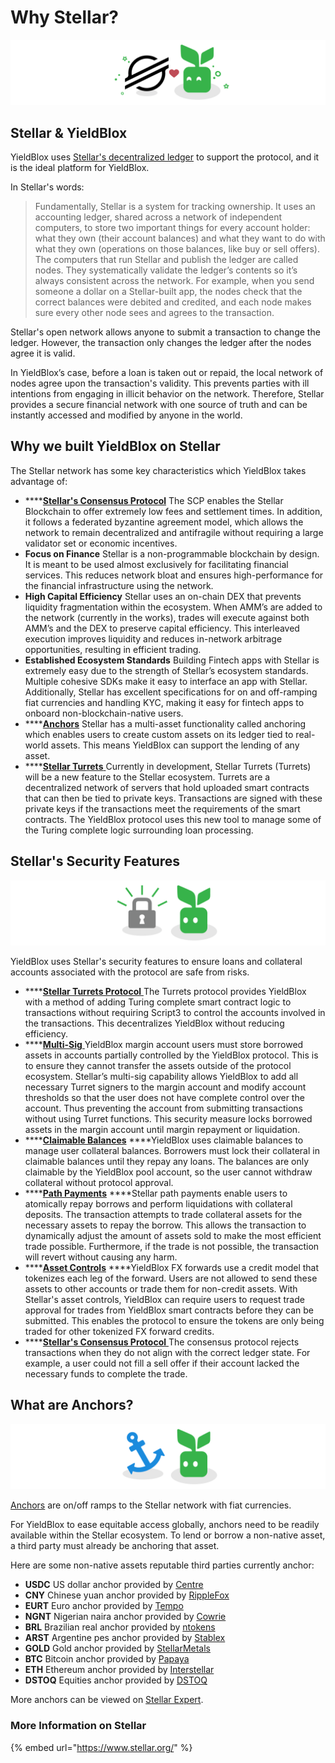 # Why Stellar?

![](../.gitbook/assets/why-stellar-header.svg)

## Stellar & YieldBlox

YieldBlox uses [Stellar's decentralized ledger](https://developers.stellar.org/docs/glossary/ledger/) to support the protocol, and it is the ideal platform for YieldBlox.

In Stellar's words:

> Fundamentally, Stellar is a system for tracking ownership. It uses an accounting ledger, shared across a network of independent computers, to store two important things for every account holder: what they own \(their account balances\) and what they want to do with what they own \(operations on those balances, like buy or sell offers\). The computers that run Stellar and publish the ledger are called nodes. They systematically validate the ledger’s contents so it’s always consistent across the network. For example, when you send someone a dollar on a Stellar-built app, the nodes check that the correct balances were debited and credited, and each node makes sure every other node sees and agrees to the transaction.

Stellar's open network allows anyone to submit a transaction to change the ledger. However, the transaction only changes the ledger after the nodes agree it is valid.

In YieldBlox’s case, before a loan is taken out or repaid, the local network of nodes agree upon the transaction's validity. This prevents parties with ill intentions from engaging in illicit behavior on the network. Therefore, Stellar provides a secure financial network with one source of truth and can be instantly accessed and modified by anyone in the world.

## Why we built YieldBlox on Stellar

The Stellar network has some key characteristics which YieldBlox takes advantage of:  


* \*\*\*\*[**Stellar's Consensus Protocol**](https://developers.stellar.org/docs/glossary/scp/) The SCP enables the Stellar Blockchain to offer extremely low fees and settlement times. In addition, it follows a federated byzantine agreement model, which allows the network to remain decentralized and antifragile without requiring a large validator set or economic incentives. 
* **Focus on Finance** Stellar is a non-programmable blockchain by design. It is meant to be used almost exclusively for facilitating financial services. This reduces network bloat and ensures high-performance for the financial infrastructure using the network. 
* **High Capital Efficiency** Stellar uses an on-chain DEX that prevents liquidity fragmentation within the ecosystem. When AMM’s are added to the network \(currently in the works\), trades will execute against both AMM’s and the DEX to preserve capital efficiency. This interleaved execution improves liquidity and reduces in-network arbitrage opportunities, resulting in efficient trading. 
* **Established Ecosystem Standards** Building Fintech apps with Stellar is extremely easy due to the strength of Stellar’s ecosystem standards. Multiple cohesive SDKs make it easy to interface an app with Stellar. Additionally, Stellar has excellent specifications for on and off-ramping fiat currencies and handling KYC, making it easy for fintech apps to onboard non-blockchain-native users. 
* \*\*\*\*[**Anchors**](https://developers.stellar.org/docs/anchoring-assets/) Stellar has a multi-asset functionality called anchoring which enables users to create custom assets on its ledger tied to real-world assets. This means YieldBlox can support the lending of any asset. 
* \*\*\*\*[**Stellar Turrets** ](https://tss.stellar.org/)Currently in development, Stellar Turrets \(Turrets\) will be a new feature to the Stellar ecosystem. Turrets are a decentralized network of servers that hold uploaded smart contracts that can then be tied to private keys. Transactions are signed with these private keys if the transactions meet the requirements of the smart contracts. The YieldBlox protocol uses this new tool to manage some of the Turing complete logic surrounding loan processing.



## Stellar's Security Features

![](../.gitbook/assets/stellar-security.svg)

YieldBlox uses Stellar's security features to ensure loans and collateral accounts associated with the protocol are safe from risks.

* \*\*\*\*[**Stellar Turrets Protocol** ](https://github.com/tyvdh/turing-signing-server)The Turrets protocol provides YieldBlox with a method of adding Turing complete smart contract logic to transactions without requiring Script3 to control the accounts involved in the transactions. This decentralizes YieldBlox without reducing efficiency. 
* \*\*\*\*[**Multi-Sig** ](https://developers.stellar.org/docs/glossary/multisig/)YieldBlox margin account users must store borrowed assets in accounts partially controlled by the YieldBlox protocol. This is to ensure they cannot transfer the assets outside of the protocol ecosystem. Stellar’s multi-sig capability allows YieldBlox to add all necessary Turret signers to the margin account and modify account thresholds so that the user does not have complete control over the account. Thus preventing the account from submitting transactions without using Turret functions. This security measure locks borrowed assets in the margin account until margin repayment or liquidation. 
* \*\*\*\*[**Claimable Balances**](https://developers.stellar.org/docs/glossary/claimable-balance/) ****YieldBlox uses claimable balances to manage user collateral balances. Borrowers must lock their collateral in claimable balances until they repay any loans. The balances are only claimable by the YieldBlox pool account, so the user cannot withdraw collateral without protocol approval. 
* \*\*\*\*[**Path Payments**](https://developers.stellar.org/docs/start/list-of-operations/#path-payment-strict-send) ****Stellar path payments enable users to atomically repay borrows and perform liquidations with collateral deposits. The transaction attempts to trade collateral assets for the necessary assets to repay the borrow. This allows the transaction to dynamically adjust the amount of assets sold to make the most efficient trade possible. Furthermore, if the trade is not possible, the transaction will revert without causing any harm. 
* \*\*\*\*[**Asset Controls**](https://developers.stellar.org/docs/issuing-assets/control-asset-access/) ****YieldBlox FX forwards use a credit model that tokenizes each leg of the forward. Users are not allowed to send these assets to other accounts or trade them for non-credit assets. With Stellar's asset controls, YieldBlox can require users to request trade approval for trades from YieldBlox smart contracts before they can be submitted. This enables the protocol to ensure the tokens are only being traded for other tokenized FX forward credits. 
* \*\*\*\*[**Stellar's Consensus Protocol** ](https://developers.stellar.org/docs/glossary/scp/)The consensus protocol rejects transactions when they do not align with the correct ledger state. For example, a user could not fill a sell offer if their account lacked the necessary funds to complete the trade.



## What are Anchors?

![](../.gitbook/assets/anchors.svg)

[Anchors](https://developers.stellar.org/docs/anchoring-assets/) are on/off ramps to the Stellar network with fiat currencies.

For YieldBlox to ease equitable access globally, anchors need to be readily available within the Stellar ecosystem. To lend or borrow a non-native asset, a third party must already be anchoring that asset.

Here are some non-native assets reputable third parties currently anchor:

* **USDC** US dollar anchor provided by [Centre](https://www.centre.io/) 
* **CNY** Chinese yuan anchor provided by [RippleFox](https://ripplefox.com/) 
* **EURT** Euro anchor provided by [Tempo](https://tempo.eu.com/home) 
* **NGNT**  Nigerian naira anchor provided by [Cowrie](https://www.cowrie.exchange/) 
* **BRL** Brazilian real anchor provided by [ntokens](https://www.ntokens.com/) 
* **ARST** Argentine pes anchor provided by [Stablex](https://stablex.org/) 
* **GOLD** Gold anchor provided by [StellarMetals](https://stellarmetals.org/) 
* **BTC** Bitcoin anchor provided by [Papaya](https://apay.io/in) 
* **ETH** Ethereum anchor provided by [Interstellar](https://interstellar.exchange/) 
* **DSTOQ** Equities anchor provided by [DSTOQ](https://www.dstoq.com/)

More anchors can be viewed on [Stellar Expert](https://stellar.expert/explorer/public/).



### More Information on Stellar

{% embed url="https://www.stellar.org/" %}



